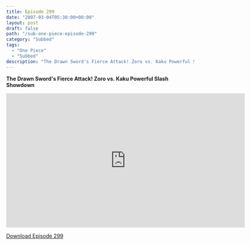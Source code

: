 ```yaml
---
title: Episode 299
date: "2007-03-04T05:30:00+00:00"
layout: post
draft: false
path: "/sub-one-piece-episode-299"
category: "Subbed"
tags:
  - "One Piece"
  - "Subbed"
description: "The Drawn Sword's Fierce Attack! Zoro vs. Kaku Powerful Slash Showdown"
---
```


**The Drawn Sword's Fierce Attack! Zoro vs. Kaku Powerful Slash Showdown**

<iframe width="640" height="360" src="https://www.rapidvideo.com/e/FXQHUSJW7J" frameborder="0" marginwidth=0 marginheight=0 scrolling=no allowfullscreen></iframe>

<a href="http://ouo.io/qs/eCodkFEQ?s=https://rapidvid.to/d/https://www.rapidvideo.com/e/FXQHUSJW7J">Download Episode 299</a>
